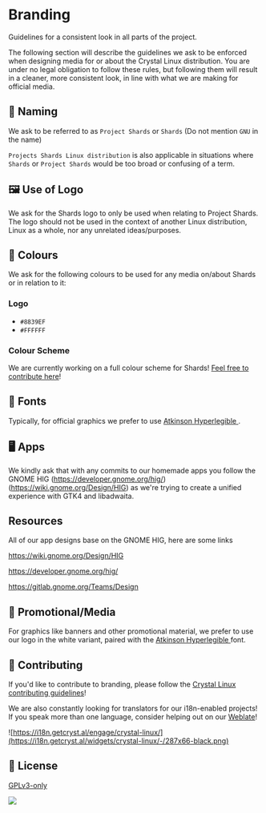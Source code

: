 # Branding

Guidelines for a consistent look in all parts of the project.

The following section will describe the guidelines we ask to be enforced when designing media for or about the Crystal Linux distribution. You are under no legal obligation to follow these rules, but following them will result in a cleaner, more consistent look, in line with what we are making for official media.

## 💬 Naming

We ask to be referred to as `Project Shards` or `Shards` (Do not mention `GNU` in the name)

 `Projects Shards Linux distribution` is also applicable in situations where `Shards` or `Project Shards` would be too broad or confusing of a term.

## 🖼️ Use of Logo

We ask for the Shards logo to only be used when relating to Project Shards. The logo should not be used in the context of another Linux distribution, Linux as a whole, nor any unrelated ideas/purposes.

## 🌈 Colours

We ask for the following colours to be used for any media on/about Shards or in relation to it: 

###  Logo

- `#8839EF`
- `#FFFFFF`
 
###  Colour Scheme

We are currently working on a full colour scheme for Shards! [Feel free to contribute here](colours.md)!

## 📘 Fonts

Typically, for official graphics we prefer to use [Atkinson Hyperlegible ](https://fonts.google.com/specimen/Atkinson+Hyperlegible). 

## 🖥️ Apps 

We kindly ask that with any commits to our homemade apps you follow the GNOME HIG (https://developer.gnome.org/hig/) (https://wiki.gnome.org/Design/HIG) as we're trying to create a unified experience with GTK4 and libadwaita.

## Resources 

All of our app designs base on the GNOME HIG, here are some links

https://wiki.gnome.org/Design/HIG

https://developer.gnome.org/hig/

https://gitlab.gnome.org/Teams/Design

## 📢 Promotional/Media

For graphics like banners and other promotional material, we prefer to use our logo in the white variant, paired with the [Atkinson Hyperlegible ](https://fonts.google.com/specimen/Atkinson+Hyperlegible) font.


## 🙌 Contributing

If you'd like to contribute to branding, please follow the [Crystal Linux contributing guidelines](https://git.getcryst.al/crystal/info/-/blob/main/CONTRIBUTING.md)!

We are also constantly looking for translators for our i18n-enabled projects! If you speak more than one language, consider helping out on our [Weblate](https://i18n.getcryst.al)!

![https://i18n.getcryst.al/engage/crystal-linux/](https://i18n.getcryst.al/widgets/crystal-linux/-/287x66-black.png)


## 📜 License

[GPLv3-only](https://choosealicense.com/licenses/gpl-3.0/)

![](https://git.getcryst.al/crystal/misc/branding/-/raw/main/banners/README-banner.png)
